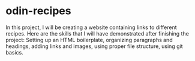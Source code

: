 # odin-recipes
In this project, I will be creating a website containing links to different recipes.
Here are the skills that I will have demonstrated after finishing the project: Setting up an HTML boilerplate, organizing paragraphs and headings, adding links and images, using proper file structure, using git basics.